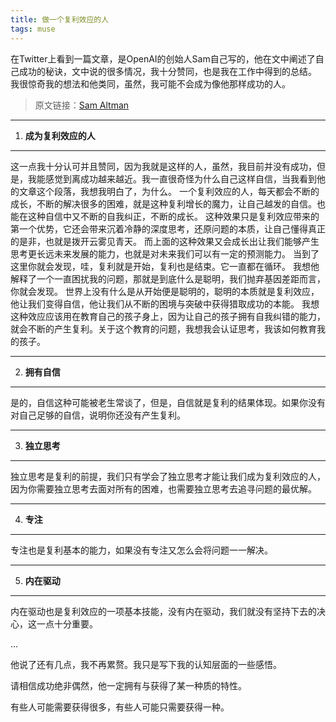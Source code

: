 ```yaml
---
title: 做一个复利效应的人
tags: muse
---
```


在Twitter上看到一篇文章，是OpenAI的创始人Sam自己写的，他在文中阐述了自己成功的秘诀，文中说的很多情况，我十分赞同，也是我在工作中得到的总结。
我很惊奇我的想法和他类同，虽然，我可能不会成为像他那样成功的人。

> 原文链接：[Sam Altman](https://blog.samaltman.com/how-to-be-successful)


****
1. **成为复利效应的人**  
****

这一点我十分认可并且赞同，因为我就是这样的人，虽然，我目前并没有成功，但是，我能感觉到离成功越来越近。我一直很奇怪为什么自己这样自信，当我看到他的文章这个段落，我想我明白了，为什么。 
一个复利效应的人，每天都会不断的成长，不断的解决很多的困难，就是这种复利增长的魔力，让自己越发的自信。也能在这种自信中又不断的自我纠正，不断的成长。
这种效果只是复利效应带来的第一个优势，它还会带来沉着冷静的深度思考，还原问题的本质，让自己懂得真正的是非，也就是拨开云雾见青天。 
而上面的这种效果又会成长出让我们能够产生思考更长远未来发展的能力，也就是对未来我们可以有一定的预测能力。 
当到了这里你就会发现，哇，复利就是开始，复利也是结束。它一直都在循环。 
我想他解释了一个一直困扰我的问题，那就是到底什么是聪明，我们抛弃基因差距而言，你就会发现。 
世界上没有什么是从开始便是聪明的，聪明的本质就是复利效应，他让我们变得自信，他让我们从不断的困境与突破中获得猎取成功的本能。 
我想这种效应应该用在教育自己的孩子身上，因为让自己的孩子拥有自我纠错的能力，就会不断的产生复利。关于这个教育的问题，我想我会认证思考，我该如何教育我的孩子。 

****
2. **拥有自信**
****

是的，自信这种可能被老生常谈了，但是，自信就是复利的结果体现。如果你没有对自己足够的自信，说明你还没有产生复利。 

****
3. **独立思考**  
****

独立思考是复利的前提，我们只有学会了独立思考才能让我们成为复利效应的人，因为你需要独立思考去面对所有的困难，也需要独立思考去追寻问题的最优解。 

****
4. **专注**  
****

专注也是复利基本的能力，如果没有专注又怎么会将问题一一解决。

****
5. **内在驱动**  
****

内在驱动也是复利效应的一项基本技能，没有内在驱动，我们就没有坚持下去的决心，这一点十分重要。

...

他说了还有几点，我不再累赘。我只是写下我的认知层面的一些感悟。

请相信成功绝非偶然，他一定拥有与获得了某一种质的特性。

有些人可能需要获得很多，有些人可能只需要获得一种。

